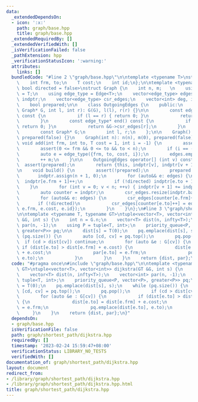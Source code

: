 ```yaml
---
data:
  _extendedDependsOn:
  - icon: ':x:'
    path: graph/base.hpp
    title: graph/base.hpp
  _extendedRequiredBy: []
  _extendedVerifiedWith: []
  _isVerificationFailed: false
  _pathExtension: hpp
  _verificationStatusIcon: ':warning:'
  attributes:
    links: []
  bundledCode: "#line 2 \"graph/base.hpp\"\n\ntemplate <typename T>\nstruct Edge {\n\
    \    int frm, to;\n    T cost;\n    int id;\n};\n\ntemplate <typename T = int,\
    \ bool directed = false>\nstruct Graph {\n    int n, m;   \n    using cost_type\
    \ = T;\n    using edge_type = Edge<T>;\n    vector<edge_type> edges;\n    vector<int>\
    \ indptr;\n    vector<edge_type> csr_edges;\n    vector<int> deg, indeg, outdeg;\n\
    \    bool prepared;\n\n    class OutgoingEdges {\n    public:\n        OutgoingEdges(const\
    \ Graph* G, int l, int r): G(G), l(l), r(r) {}\n\n        const edge_type* begin()\
    \ const {\n            if (l == r) { return 0; }\n            return &G->csr_edges[l];\n\
    \        }\n        const edge_type* end() const {\n            if (l == r) {\
    \ return 0; }\n            return &G->csr_edges[r];\n        }\n    \n    private:\n\
    \        const Graph* G;\n        int l, r;\n    };\n\n    Graph(): n(0), m(0),\
    \ prepared(false) {}\n    Graph(int n): n(n), m(0), prepared(false) {}\n\n   \
    \ void add(int frm, int to, T cost = 1, int i = -1) {\n        assert(!prepared);\n\
    \        assert(0 <= frm && 0 <= to && to < n);\n        if (i == -1) i = m;\n\
    \        auto e = edge_type({frm, to, cost, i});\n        edges.emplace_back(e);\n\
    \        ++ m;\n    }\n\n    OutgoingEdges operator[] (int v) const {\n      \
    \  assert(prepared);\n        return {this, indptr[v], indptr[v + 1]};\n    }\n\
    \n    void build() {\n        assert(!prepared);\n        prepared = true;\n \
    \       indptr.assign(n + 1, 0);\n        for (auto&& e: edges) {\n          \
    \  indptr[e.frm + 1]++;\n            if (!directed) indptr[e.to + 1]++;\n    \
    \    }\n        for (int v = 0; v < n; ++v) { indptr[v + 1] += indptr[v]; }\n\
    \        auto counter = indptr;\n        csr_edges.resize(indptr.back() + 1);\n\
    \        for (auto&& e: edges) {\n        csr_edges[counter[e.frm]++] = e;\n \
    \       if (!directed)\n            csr_edges[counter[e.to]++] = edge_type({e.to,\
    \ e.frm, e.cost, e.id});\n        }\n    }\n};\n#line 3 \"graph/shortest_path/dijkstra.hpp\"\
    \n\ntemplate <typename T, typename GT>\ntuple<vector<T>, vector<int>> dijkstra(GT\
    \ &G, int s) {\n    int n = G.n;\n    vector<T> dist(n, infty<T>);\n    vector<int>\
    \ par(n, -1);\n    using P = tuple<T, int>;\n    priority_queue<P, vector<P>,\
    \ greater<P>> pq;\n\n    dist[s] = T(0);\n    pq.emplace(dist[s], s);\n    while\
    \ (pq.size()) {\n        auto [cd, cv] = pq.top();\n        pq.pop();\n      \
    \  if (cd > dist[cv]) continue;\n        for (auto &e : G[cv]) {\n           \
    \ if (dist[e.to] > dist[e.frm] + e.cost) {\n                dist[e.to] = dist[e.frm]\
    \ + e.cost;\n                par[e.to] = e.frm;\n                pq.emplace(dist[e.to],\
    \ e.to);\n            }\n        }\n    }\n    return {dist, par};\n}\n"
  code: "#pragma once\n#include \"graph/base.hpp\"\n\ntemplate <typename T, typename\
    \ GT>\ntuple<vector<T>, vector<int>> dijkstra(GT &G, int s) {\n    int n = G.n;\n\
    \    vector<T> dist(n, infty<T>);\n    vector<int> par(n, -1);\n    using P =\
    \ tuple<T, int>;\n    priority_queue<P, vector<P>, greater<P>> pq;\n\n    dist[s]\
    \ = T(0);\n    pq.emplace(dist[s], s);\n    while (pq.size()) {\n        auto\
    \ [cd, cv] = pq.top();\n        pq.pop();\n        if (cd > dist[cv]) continue;\n\
    \        for (auto &e : G[cv]) {\n            if (dist[e.to] > dist[e.frm] + e.cost)\
    \ {\n                dist[e.to] = dist[e.frm] + e.cost;\n                par[e.to]\
    \ = e.frm;\n                pq.emplace(dist[e.to], e.to);\n            }\n   \
    \     }\n    }\n    return {dist, par};\n}"
  dependsOn:
  - graph/base.hpp
  isVerificationFile: false
  path: graph/shortest_path/dijkstra.hpp
  requiredBy: []
  timestamp: '2023-02-24 15:59:47+08:00'
  verificationStatus: LIBRARY_NO_TESTS
  verifiedWith: []
documentation_of: graph/shortest_path/dijkstra.hpp
layout: document
redirect_from:
- /library/graph/shortest_path/dijkstra.hpp
- /library/graph/shortest_path/dijkstra.hpp.html
title: graph/shortest_path/dijkstra.hpp
---
```


